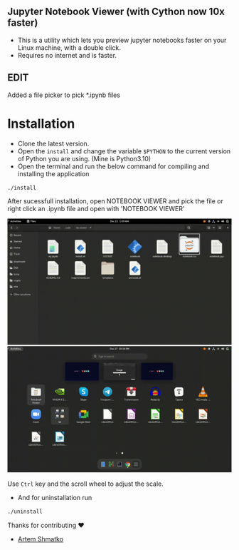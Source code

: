 ## Jupyter Notebook Viewer (with Cython now 10x faster)
* This is a utility which lets you preview jupyter notebooks faster on your Linux machine, with a double click.
* Requires no internet and is faster.

## EDIT
Added a file picker to pick *.ipynb files
# Installation
* Clone the latest version.
* Open the `install` and change the variable `$PYTHON` to the current version of Python you are using. (Mine is Python3.10)
* Open the terminal and run the below command for compiling and installing the application
 ```markdown
 ./install
 ``` 
 After sucessfull installation, open NOTEBOOK VIEWER and pick the file or right click an .ipynb file and open with 'NOTEBOOK VIEWER'
 
 ![Alt Text](https://github.com/jithu7432/nb-viewer/blob/master/docs/PREVIEW_1.gif)
 ![Alt Text](https://github.com/jithu7432/nb-viewer/blob/master/docs/PREVIEW_2.gif)
 
 Use `Ctrl` key and the scroll wheel to adjust the scale.
* And for uninstallation run 
 ```markdown
 ./uninstall
 ```
 Thanks for contributing ❤️
 * [Artem Shmatko](https://github.com/yozhikoff)
